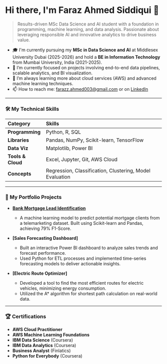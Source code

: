 # Hi there, I'm Faraz Ahmed Siddiqui 👋

> Results-driven MSc Data Science and AI student with a foundation in programming, machine learning, and data analysis. Passionate about leveraging responsible AI and innovative analytics to drive business value.

- 🎓 I'm currently pursuing my **MSc in Data Science and AI** at Middlesex University Dubai (2025-2026) and hold a **BE in Information Technology** from Mumbai University, India (2021-2025).
- 🔭 I’m currently focused on projects involving end-to-end data pipelines, scalable analytics, and BI visualization.
- 🌱 I’m always learning more about cloud services (AWS) and advanced machine learning techniques.
- 📫 How to reach me: [farazz.ahmed003@gmail.com](mailto:farazz.ahmed003@gmail.com) or on [LinkedIn](https://linkedin.com/in/faraz-ahmed-siddiqui)

---

### 🛠️ My Technical Skills

| Category | Skills |
| :--- | :--- |
| **Programming** | Python, R, SQL |
| **Libraries** | Pandas, NumPy, Scikit-learn, TensorFlow |
| **Data Viz** | Matplotlib, Power BI |
| **Tools & Cloud** | Excel, Jupyter, Git, AWS Cloud |
| **Concepts** | Regression, Classification, Clustering, Model Evaluation |

---

### 🚀 My Portfolio Projects

* **[Bank Mortgage Lead Identification](https://github.com/farazahmed18/Bank-Marketing-Prediction)**
    * A machine learning model to predict potential mortgage clients from a telemarketing dataset. Built using Scikit-learn and Pandas, achieving 79% F1-Score.

* **[Sales Forecasting Dashboard]**
    * Built an interactive Power BI dashboard to analyze sales trends and forecast performance.
    * Used Python for ETL processes and implemented time-series forecasting models to deliver actionable insights.

* **[Electric Route Optimizer]**
    * Developed a tool to find the most efficient routes for electric vehicles, minimizing energy consumption.
    * Utilized the A* algorithm for shortest path calculation on real-world data.

---

### 🏆 Certifications

- **AWS Cloud Practitioner**
- **AWS Machine Learning Foundations**
- **IBM Data Science** (Coursera)
- **IBM Data Analytics** (Coursera)
- **Business Analyst** (Finlatics)
- **Python for Everybody** (Coursera)

